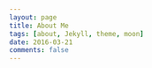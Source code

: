 ```yaml
---
layout: page
title: About Me
tags: [about, Jekyll, theme, moon]
date: 2016-03-21
comments: false
---
```


<!--<center><a href="http://taylantatli.github.io/Moon"><b>Moon</b></a> is a minimal, one column jekyll theme.</center>

## Features
* Minimal, you can focus on your content
* Responsive
* Disqus integration
* Syntax highlighting
* Optional post image
* Social icons
* Page for sharing projects
* Optional background image
* Simple navigation menu
* MathJax support

## Preview

{% capture images %}
    https://cloud.githubusercontent.com/assets/754514/14509720/61c61058-01d6-11e6-93ab-0918515ecd56.png
    https://cloud.githubusercontent.com/assets/754514/14509716/61ac6c8e-01d6-11e6-879f-8308883de790.png
{% endcapture %}
{% include gallery images=images caption="Screenshots of Moon Theme" cols=2 %}

See a [live version of Moon](http://taylantatli.github.io/Moon) hosted on GitHub.

## Getting Started

To learn how to install and use this theme check out the [Setup Guide](http://taylantatli.me/Moon/moon-theme/) for more information.

[Install Moon](https://github.com/TaylanTatli/Moon){: .btn}-->
